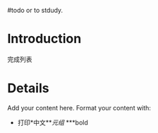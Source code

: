 #todo or to stdudy.

# Introduction #
完成列表

# Details #

Add your content here.  Format your content with:
  * 打印\*中文**_元组_
  ***bold